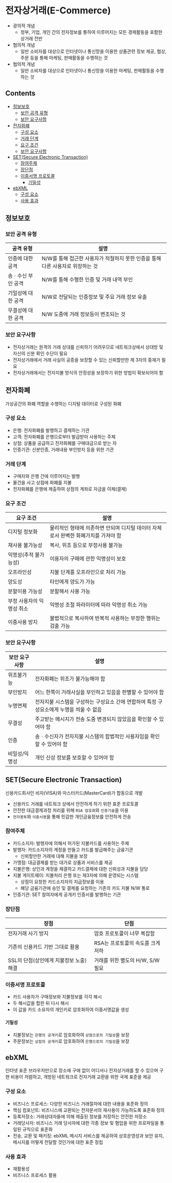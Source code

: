 전자상거래(E-Commerce)
===

- 광의적 개념
  - 정부, 기업, 개인 간의 전자정보를 통하여 이루어지는 모든 경제활동을 포함한 상거래 전반
- 협의적 개념
  - 일반 소비자를 대상으로 인터넷이나 통신망을 이용한 상품관련 정보 제공, 협상, 주문 등을 통해 마케팅, 판매활동을 수행하는 것
- 협의적 개념
  - 일반 소비자를 대상으로 인터넷이나 통신망을 이용한 마케팅, 판매활동을 수행하는 것

Contents
---

- [정보보호](#정보보호)
  - [보안 공격 유형](#보안-공격-유형)
  - [보안 요구사항](#보안-요구사항)
- [전자화폐](#전자화폐)
  - [구성 요소](#구성-요소)
  - [거래 단계](#거래-단계)
  - [요구 조건](#요구-조건)
  - [보안 요구사항](#보안-요구사항-1)
- [SET(Secure Electronic Transaction)](#setsecure-electronic-transaction)
  - [참여주체](#잠여주체)
  - [장단점](#장단점)
  - [이중서명 프로토콜](#이중서명-프로토콜)
    - [기밀성](#기밀성)
- [ebXML](#ebxml)
  - [구성 요소](#구성-요소-1)
  - [사용 효과](#사용-효과)

정보보호
---

### 보안 공격 유형

| 공격 유형 | 설명 |
|-----------|------|
| 인증에 대한 공격 | N/W를 통해 접근한 사용자가 적절하지 못한 인증을 통해 다른 사용자로 위장하는 것 |
| 송ㆍ수신 부인 공격 | N/W를 통해 수행한 인증 및 거래 내역 부인 |
| 기밀성에 대한 공격 | N/W로 전달되는 인증정보 및 주요 거래 정보 유출 |
| 무결성에 대한 공격 | N/W 도중에 거래 정보등이 변조되는 것 |

### 보안 요구사항

- 전자상거래는 원격의 거래 상대를 신뢰하기 어려우므로 네트워크상에서 상대방 및 자신의 신분 확인 수단이 필요
- 전자상거래에서 거래 사실의 공증을 보장할 수 있는 신뢰할만한 제 3자의 중재가 필요
-  전자상거래에서는 전자지불 방식의 안정성을 보장하기 위한 방법이 확보되어야 함

전자화폐
---

가상공간의 화폐 역할을 수행하는 디지털 데이터로 구성된 화폐

### 구성 요소

- 은행: 전자화폐를 발행하고 결제하는 기관
- 고객: 전자화폐를 은행으로부터 발급받아 사용하는 주체 
- 상점: 상품을 공급하고 전자화폐를 구매대금으로 받는 자 
- 인증기관: 신분인증, 거래내용 부인방지 등을 위한 기관

### 거래 단계

- 구매자와 은행 간에 이루어지는 발행
- 물건을 사고 상점에 화폐를 지불
- 전자화폐를 은행에 제출하여 상점의 계좌로 자금을 이체(결제)

### 요구 조건

| 요구 조건 | 설명 |
|-----------|------|
| 디지털 정보화 | 물리적인 형태에 의존하면 안되며 디지털 데이터 자체로서 완벽한 화폐가치를 가져야 함 |
| 재사용 불가능성 | 복사, 위조 등으로 부정사용 불가능 |
| 익명성(추적 불가능성) | 이용자의 구매에 관한 익명성이 보호 |
| 오프라인성 | 지불 단계를 오프라인으로 처리 가능 |
| 양도성 | 타인에게 양도가 가능 |
| 분할이용 가능성 | 분할해서 사용 가능 |
| 부정 사용자의 익명성 취소 | 익명성 조절 파라미터에 따라 익명성 취소 가능 |
| 이중사용 방지 | 불법적으로 복사하여 반복적 사용하는 부정한 행위는 검출 가능 |

### 보안 요구사항

| 보안 요구사항 | 설명 |
|----------------|------|
| 위조불가능 | 전자화폐는 위조가 불가능해야 함 |
| 부인방지 | 어느 한쪽이 거래사실을 부인하고 있음을 판별할 수 있어야 함 |
| 누명면제 | 전자지불 시스템을 구성하는 구성요소 간에 연합하여 특정 구성요소에게 누명을 씌울 수 없음 |
| 무결성 | 주고받는 메시지가 전송 도중 변경되지 않았음을 확인할 수 있어야 함
| 인증 | 송ㆍ수신자가 전자지불 시스템의 합법적인 사용자임을 확인할 수 있어야 함 |
| 비밀성/익명성 | 개인 신상 정보를 보호할 수 있어야 함 |

SET(Secure Electronic Transaction)
---

신용카드회사인 비자(VISA)와 마스터카드(MasterCard)가 합동으로 개발

- 신용카드 거래를 네트워크 상에서 안전하게 하기 위한 표준 프로토콜
- 안전한 대금결제과정 처리를 위해 `RSA 암호화`와 `인증기술`을 이용
- `전자봉투`와 `이중서명`을 통해 민감한 개인금융정보를 안전하게 전송

### 참여주체

- 카드소지자: 발행자에 의해서 허가된 지불카드를 사용하는 주체
- 발행자: 카드소지자의 계정을 만들고 카드를 발급해주는 금융기관
  - 신뢰할만한 거래에 대해 지불을 보장
- 가맹점: 대금결제를 받는 대가로 상품과 서비스를 제공
- 지불은행: 상인과 계정을 체결하고 카드결제에 대한 신뢰성과 지불을 담당
- 지불 게이트웨이: 지불처리 은행 또는 제3자에 의해 운영되는 시스템
  - 상점이 요청한 카드소지자의 지급정보를 이용
  - 해당 금융기관에 승인 및 결제를 요청하는 기존의 카드 지불 N/W 통로
- 인증기관: SET 참여자에게 공개키 인증서를 발행하는 기관

### 장단점

| 장점 | 단점 |
|------|------|
| 전자거래 사기 방지 | 암호 프로토콜이 너무 복잡함 | 
| 기존의 신용카드 기반 그대로 활용 | RSA는 프로토콜의 속도를 크게 저하 |
| SSL의 단점(상인에게 지불정보 노출) 해결 | 거래를 위한 별도의 H/W, S/W 필요 |

### 이중서명 프로토콜

- 카드 사용자가 구매정보와 지불정보를 각각 해시
- 두 해시값을 합한 뒤 다시 해시
- 이 값을 카드 소유자의 개인키로 암호화하여 이중서명값을 생성

#### 기밀성

- 지불정보는 `은행의 공개키`로 암호화하여 `상점으로의 기밀성`을 보장
- 주문정보는 `상점의 공개키`로 암호화하여 `은행으로의 기밀성`을 보장

ebXML
---

인터넷 표준 브라우저만으로 장소에 구애 없이 어디서나 전자상거래를 할 수 있으며 구현 비용이 저렴하고, 개방된 네트워크로 전자거래 교환을 위한 국제 표준을 제공

### 구성 요소

- 비즈니스 프로세스: 다양한 비즈니스 거래절차에 대한 내용을 표준화 정의
- 핵심 컴포넌트: 비즈니스에 교환되는 전자문서의 재사용이 가능하도록 표준화 정의
- 등록저장소: 거래상대자들에 의해 제출된 정보를 저장하는 안전한 저장소
- 거래당사자: 비즈니스 거래 당사자에 대한 각종 정보 및 혐업을 위한 프로파일을 통일된 규칙으로 표준화
- 전송, 교환 및 패키징: ebXML 메시지 서비스를 제공하여 상호운영성과 보안 유지, 메시지를 어떻게 전달할 것인가에 대한 표준 정립

### 사용 효과

- 재활용성
- 비즈니스 프로세스 활용
